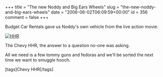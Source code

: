 +++
title = "The new Noddy and Big Ears Wheels"
slug = "the-new-noddy-and-big-ears-wheels"
date = "2006-06-02T06:09:59+00:00"
id = 356
comment = false
+++

Budget Car Rentals gave us Noddy's own vehicle from the live action movie.

[![HHR](/images/flickr/2024_download/158507188_2e57e3730b.jpg)](http://www.flickr.com/photos/bandon1/158507188/ "Photo Sharing")

The Chevy HHR, the answer to a question no-one was asking.

All we need is a few tommy guns and fedoras and we'll be sorted the next time we want to smuggle hooch.

[tags]Chevy HHR[/tags]
